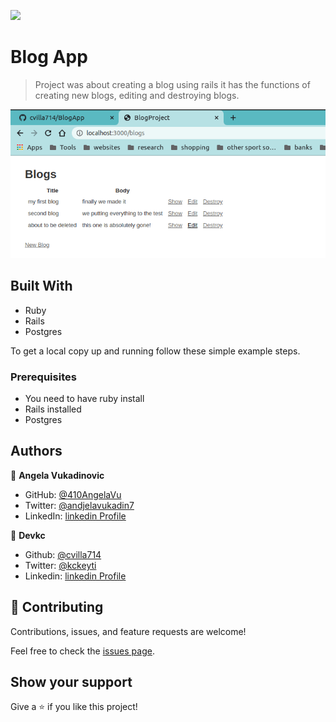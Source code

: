 ![](https://img.shields.io/badge/Microverse-blueviolet)

# Blog App

> Project was about creating a blog using rails it has
>the functions of creating new blogs, editing and destroying blogs.

![screenshot](./app_screenshot.png)
## Built With

- Ruby
- Rails
- Postgres


To get a local copy up and running follow these simple example steps.

### Prerequisites
- You need to have ruby install
- Rails installed
- Postgres

## Authors

👤 **Angela Vukadinovic**

- GitHub: [@410AngelaVu](https://github.com/410AngelaVu)
- Twitter: [@andjelavukadin7](https://twitter.com/andjelavukadin7)
- LinkedIn:  [linkedin Profile](https://www.linkedin.com/in/andjela-vukadinovic-67a21b1b2/)

👤 **Devkc**

- Github: [@cvilla714](https://github.com/cvilla714)
- Twitter: [@kckeyti](https://twitter.com/kckeyti)
- Linkedin: [linkedin Profile](https://www.linkedin.com/in/cosmel-villalobos-1900531aa/)
## 🤝 Contributing

Contributions, issues, and feature requests are welcome!

Feel free to check the [issues page](issues/).

## Show your support

Give a ⭐️ if you like this project!